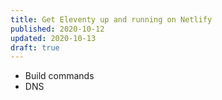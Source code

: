 ```yaml
---
title: Get Eleventy up and running on Netlify
published: 2020-10-12
updated: 2020-10-13
draft: true
---
```


- Build commands
- DNS